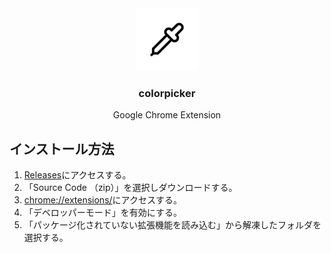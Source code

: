 <div align="center">
    <img src="./icons/icon-512x512.png" alt="" width="100" />
    <h3>colorpicker</h3>
    <p>Google Chrome Extension</p>
</div>

## インストール方法

1. [Releases](https://github.com/sakunaga/colorpicker/releases)にアクセスする。
2. 「Source Code （zip）」を選択しダウンロードする。
3. [chrome://extensions/](chrome://extensions/)にアクセスする。
4. 「デベロッパーモード」を有効にする。
5. 「パッケージ化されていない拡張機能を読み込む」から解凍したフォルダを選択する。
